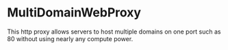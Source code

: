 # MultiDomainWebProxy
This http proxy allows servers to host multiple domains on one port such as 80 without using nearly any compute power.
